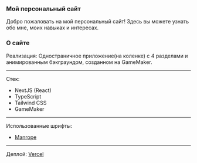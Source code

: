 ### Мой персональный сайт

Добро пожаловать на мой персональный сайт! Здесь вы можете узнать обо мне, моих навыках и интересах.

### О сайте

Реализация: Одностраничное приложение(на коленке) с 4 разделами и анимированным бэкграундом, созданном на GameMaker.

---

Стек:
- NextJS (React)
- TypeScript
- Tailwind CSS
- GameMaker

---

Использованные шрифты:
- [Manrope](https://fonts.google.com/specimen/Manrope)

---

Деплой: [Vercel](https://rayf-personal-site.vercel.app)